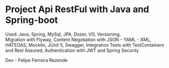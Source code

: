 # Project Api RestFul with Java and Spring-boot

Used: Java, Spring, MySql, JPA, Dozer, VO, Versioning, <br>
Migration with Flyway, Content Negotiation with JSON - YAML - XML,<br>
HATEOAS, Mockito, JUnit 5, Swagger, Integration Tests with TestContainers and Rest Assured,
Authentication with JWT and Spring Security

Dev - Felipe Ferreira Rezende
